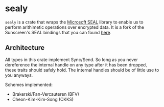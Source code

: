 # sealy

`sealy` is a crate that wraps the [Microsoft SEAL](https://github.com/microsoft/SEAL)
library to enable us to perform arithimetic operations over encrypted data. It is a fork
of the Sunscreen's SEAL bindings that you can found [here](https://github.com/Sunscreen-tech/Sunscreen).

## Architecture

All types in this crate implement Sync/Send. So long as you never dereference the
internal handle on any type after it has been dropped, these traits
should safely hold. The internal handles should be of little use to you anyways.

Schemes implemented:

* Brakerski/Fan-Vercauteren (BFV)
* Cheon-Kim-Kim-Song (CKKS)
